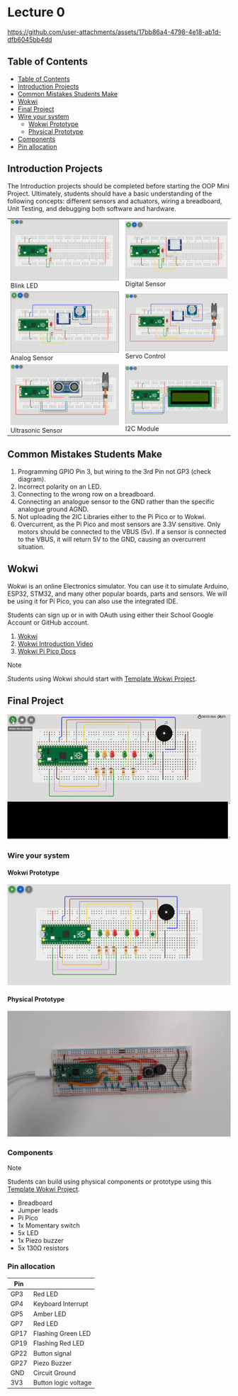 # Lecture 0

https://github.com/user-attachments/assets/17bb86a4-4798-4e18-ab1d-dfb6045bb4dd

## Table of Contents

- [Table of Contents](#table-of-contents)
- [Introduction Projects](#introduction-projects)
- [Common Mistakes Students Make](#common-mistakes-students-make)
- [Wokwi](#wokwi)
- [Final Project](#final-project)
- [Wire your system](#wire-your-system)
    - [Wokwi Prototype](#wokwi-prototype)
    - [Physical Prototype](#physical-prototype)
- [Components](#components)
- [Pin allocation](#pin-allocation)


## Introduction Projects

The Introduction projects should be completed before starting the OOP Mini Project. Ultimately, students should have a basic understanding of the following concepts: different sensors and actuators, wiring a breadboard, Unit Testing, and debugging both software and hardware.

| | |
| --- | --- |
| ![Blink LED](../introduction_projects/images/blink_led.png)<br/>Blink LED | ![Digital Sensor](../introduction_projects/images/digital_sensor.png)<br/>Digital Sensor |
| ![Analog Sensor](../introduction_projects/images/analog_sensor.png)<br/>Analog Sensor | ![Servo Control](../introduction_projects/images/servo_control.png)<br/>Servo Control |
| ![Ultrasonic Sensor](../introduction_projects/images/ultrasonic_sensor.png)<br/>Ultrasonic Sensor | ![I2C Module](../introduction_projects/images/I2C_module.png)<br/>I2C Module |

## Common Mistakes Students Make
1. Programming GPIO Pin 3, but wiring to the 3rd Pin not GP3 (check diagram).
2. Incorrect polarity on an LED.
3. Connecting to the wrong row on a breadboard.
4. Connecting an analogue sensor to the GND rather than the specific analogue ground AGND.
5. Not uploading the 2IC Libraries either to the Pi Pico or to Wokwi.
6. Overcurrent, as the Pi Pico and most sensors are 3.3V sensitive. Only motors should be connected to the VBUS (5v). If a sensor is connected to the VBUS, it will return 5V to the GND, causing an overcurrent situation.


## Wokwi

Wokwi is an online Electronics simulator. You can use it to simulate Arduino, ESP32, STM32, and many other popular boards, parts and sensors. We will be using it for Pi Pico, you can also use the integrated IDE.

Students can sign up or in with OAuth using either their School Google Account or GitHub account.

1. [Wokwi](https://wokwi.com/)
2. [Wokwi Introduction Video](https://www.youtube.com/watch?v=s4QKFw8fh-4)
3. [Wokwi Pi Pico Docs](https://docs.wokwi.com/parts/wokwi-pi-pico)

> [!Note]
> Students using Wokwi should start with [Template Wokwi Project](https://wokwi.com/projects/433242006092880897).

## Final Project

![Video of Final Project in Operations](/images/demonstration.gif)

### Wire your system

#### Wokwi Prototype

![A prototype of the model](/images/prototype_model.png "Use the below components to wire this model.")

#### Physical Prototype

![A prototype of the model](/images/physical_prototype.png "Use the below components to wire this model.")

### Components

> [!Note]
> Students can build using physical components or prototype using this [Template Wokwi Project](https://wokwi.com/projects/433242006092880897).

- Breadboard
- Jumper leads
- Pi Pico
- 1x Momentary switch
- 5x LED
- 1x Piezo buzzer
- 5x 130Ω resistors

### Pin allocation

| Pin  |                      |
| ---- | -------------------- |
| GP3  | Red LED              |
| GP4  | Keyboard Interrupt   |
| GP5  | Amber LED            |
| GP7  | Red LED              |
| GP17 | Flashing Green LED   |
| GP19 | Flashing Red LED     |
| GP22 | Button signal        |
| GP27 | Piezo Buzzer         |
| GND  | Circuit Ground       |
| 3V3  | Button logic voltage |
